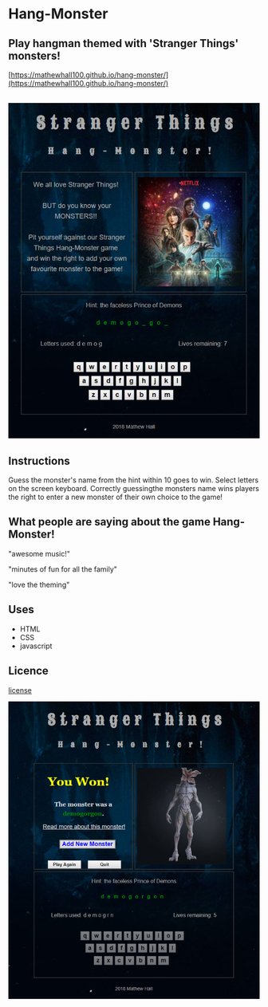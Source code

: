 # Hang-Monster

## Play hangman themed with 'Stranger Things' monsters!

[https://mathewhall100.github.io/hang-monster/](https://mathewhall100.github.io/hang-monster/)

<br />

<img src=images\app_image_1.PNG width="600px">

## Instructions

Guess the monster's name from the hint within 10 goes to win. Select letters on the screen keyboard. Correctly guessingthe monsters name wins players the right to enter a new monster of their own choice to the game!

## What people are saying about the game Hang-Monster!

"awesome music!"

"minutes of fun for all the family"

"love the theming"

## Uses

* HTML
* CSS
* javascript

## Licence

[license](LICENSE.txt)

<img src=images\app_image_2.PNG width="600px">


